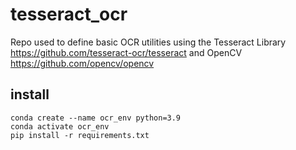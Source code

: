 # tesseract_ocr
Repo used to define basic OCR utilities using the Tesseract Library https://github.com/tesseract-ocr/tesseract and OpenCV https://github.com/opencv/opencv


## install
```
conda create --name ocr_env python=3.9
conda activate ocr_env
pip install -r requirements.txt
```